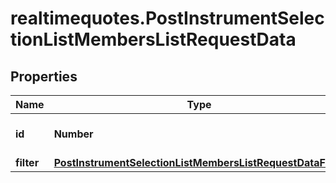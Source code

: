 # realtimequotes.PostInstrumentSelectionListMembersListRequestData

## Properties

Name | Type | Description | Notes
------------ | ------------- | ------------- | -------------
**id** | **Number** | Identifier of a selection list. | 
**filter** | [**PostInstrumentSelectionListMembersListRequestDataFilter**](PostInstrumentSelectionListMembersListRequestDataFilter.md) |  | [optional] 


